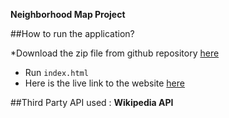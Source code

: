 **Neighborhood Map Project**

##How to run the application?

*Download the zip file from github repository [here](https://github.com/Sooraj-B/neighborhood-map)
* Run `index.html`
* Here is the live link to the website [here](https://sooraj-b.github.io/neighborhood-map/)

##Third Party API used : **Wikipedia API**

